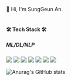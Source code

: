 <div>
  👋 Hi, I'm SungGeun An.<br/><br/>
<!--   <h4> 🛠 Tech Stack</h4>
  <h5>ML/DL</h5>
  
  <img src="https://img.shields.io/badge/TensorFlow-FF6F00?style=for-the-badge&logo=TensorFlow&logoColor=white"/>
  <img src="https://img.shields.io/badge/Keras-D00000?style=for-the-badge&logo=Keras&logoColor=white"/>
  <img src="https://img.shields.io/badge/Pytorch-EE4C2C?style=for-the-badge&logo=Pytorch&logoColor=white"/>
  <img src="https://img.shields.io/badge/OpenCV-5C3EE8?style=for-the-badge&logo=OpenCV&logoColor=white"/>
  <img src="https://img.shields.io/badge/Numpy-013243?style=for-the-badge&logo=Numpy&logoColor=white"/><br/>
  
  <h5>Languages and Frameworks</h5>
  <img src="https://img.shields.io/badge/Python-3766AB?style=for-the-badge&logo=Python&logoColor=white"/>
  <img src="https://img.shields.io/badge/Flask-000000?style=for-the-badge&logo=Flask&logoColor=white"/>
  <img src="https://img.shields.io/badge/HTML5-E34F26?style=for-the-badge&logo=HTML5&logoColor=white"/>
  <img src="https://img.shields.io/badge/CSS3-1572B6?style=for-the-badge&logo=CSS3&logoColor=white"/>
  <img src="https://img.shields.io/badge/JavaScript-F7DF1E?style=for-the-badge&logo=JavaScript&logoColor=white"/><br>
  <img src="https://img.shields.io/badge/C++-00599C?style=for-the-badge&logo=c%2B%2B&logoColor=white"/>
  <img src="https://img.shields.io/badge/Node.js-339933?style=for-the-badge&logo=Node.js&logoColor=white"/>
  <img src="https://img.shields.io/badge/MongoDB-47A248?style=for-the-badge&logo=MongoDB&logoColor=white"/>
  <img src="https://img.shields.io/badge/Sass-CC6699?style=for-the-badge&logo=Sass&logoColor=white"/>
  <img src="https://img.shields.io/badge/Webpack-8DD6F9?style=for-the-badge&logo=Webpack&logoColor=white"/><br/>
  <img src="https://img.shields.io/badge/Java-007396?style=for-the-badge&logo=Java&logoColor=white"/>
  <img src="https://img.shields.io/badge/Oracle-F80000?style=for-the-badge&logo=Oracle&logoColor=white"/>
  
  <h5>ETC</h5>
  <img src="https://img.shields.io/badge/AWS EC2-232F3E?style=for-the-badge&logo=Amazon%20AWS&logoColor=white"/>
  <img src="https://img.shields.io/badge/Git-F05032?style=for-the-badge&logo=git&logoColor=white">
  <img src="https://img.shields.io/badge/Linux-FCC624?style=for-the-badge&logo=linux&logoColor=black"> -->
  
<!--   <img src="https://img.shields.io/badge/이름-색상코드?style=flat-square&logo=로고명&logoColor=로고색"/> -->
  <h4> 🛠 Tech Stack 🛠 </h4>
  <h5>  ML/DL/NLP </h5>
  <img src="https://img.shields.io/badge/python-3670A0?style=flat-square&logo=python&logoColor=ffdd54"/>
  <img src="https://img.shields.io/badge/TensorFlow-FF6F00?style=flat-square&logo=TensorFlow&logoColor=white"/>
  <img src="https://img.shields.io/badge/Keras-%23D00000.svg?style=flat-square&logo=Keras&logoColor=white"/>
  <img src="https://img.shields.io/badge/PyTorch-%23EE4C2C.svg?style=flat-square&logo=PyTorch&logoColor=white"/>
  <img src="https://img.shields.io/badge/Numpy-013243?style=flat-square&logo=Numpy&logoColor=white"/>
  <img src="https://img.shields.io/badge/jupyter-%23FA0F00.svg?style=flat-square&logo=jupyter&logoColor=white"/>
  <img src="https://img.shields.io/badge/Visual%20Studio%20Code-0078d7.svg?style=flat-square&logo=visual-studio-code&logoColor=white"/><br>
  
  ![Anurag's GitHub stats](https://github-readme-stats.vercel.app/api?username=ssunggun2&show_icons=true&theme=swift)

</div>
